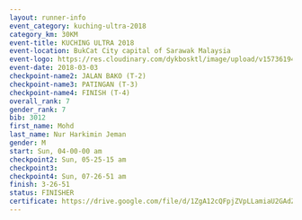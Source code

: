 ```yaml
--- 
layout: runner-info 
event_category: kuching-ultra-2018 
category_km: 30KM 
event-title: KUCHING ULTRA 2018 
event-location: BukCat City capital of Sarawak Malaysia 
event-logo: https://res.cloudinary.com/dykbosktl/image/upload/v1573619473/Logo/kuching-ultra-2018-logo_tlpvm5.png 
event-date: 2018-03-03 
checkpoint-name2: JALAN BAKO (T-2) 
checkpoint-name3: PATINGAN (T-3) 
checkpoint-name4: FINISH (T-4) 
overall_rank: 7
gender_rank: 7
bib: 3012
first_name: Mohd
last_name: Nur Harkimin Jeman
gender: M
start: Sun, 04-00-00 am
checkpoint2: Sun, 05-25-15 am
checkpoint3: 
checkpoint4: Sun, 07-26-51 am
finish: 3-26-51
status: FINISHER
certificate: https://drive.google.com/file/d/1ZgA12cQFpjZVpLLamiaU2GAdZSGLCmh/view?usp=sharing","CERTIFICATE")
--- 
```

